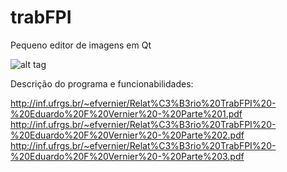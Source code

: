 trabFPI
=======
Pequeno editor de imagens em Qt

![alt tag](http://i.imgur.com/3yXCP2Z.png)

Descrição do programa e funcionabilidades:

http://inf.ufrgs.br/~efvernier/Relat%C3%B3rio%20TrabFPI%20-%20Eduardo%20F%20Vernier%20-%20Parte%201.pdf
http://inf.ufrgs.br/~efvernier/Relat%C3%B3rio%20TrabFPI%20-%20Eduardo%20F%20Vernier%20-%20Parte%202.pdf
http://inf.ufrgs.br/~efvernier/Relat%C3%B3rio%20TrabFPI%20-%20Eduardo%20F%20Vernier%20-%20Parte%203.pdf
